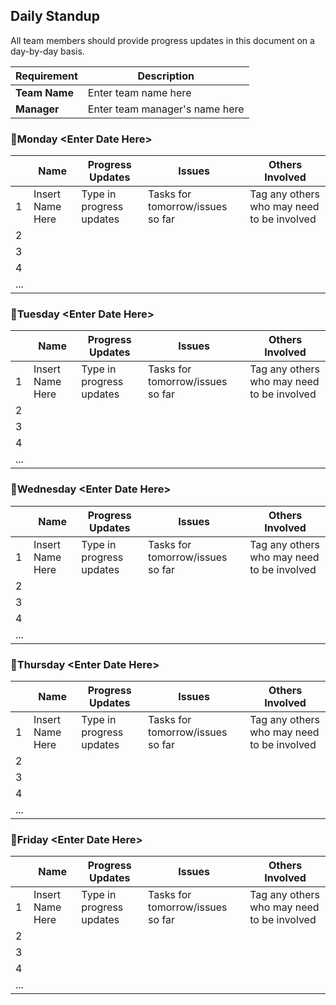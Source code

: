 ## Daily Standup

All team members should provide progress updates in this document on a day-by-day basis. 

|Requirement|Description|
|---------|-----------|
| **Team Name** | Enter team name here |
| **Manager** | Enter team manager's name here |

### 📅Monday \<Enter Date Here>
||Name|Progress Updates|Issues|Others Involved|
|--|--|--|--|--|
|1|Insert Name Here|Type in progress updates|Tasks for tomorrow/issues so far|Tag any others who may need to be involved|
|2|
|3|
|4|
|...|

### 📅Tuesday \<Enter Date Here>
||Name|Progress Updates|Issues|Others Involved|
|--|--|--|--|--|
|1|Insert Name Here|Type in progress updates|Tasks for tomorrow/issues so far|Tag any others who may need to be involved|
|2|
|3|
|4|
|...|

### 📅Wednesday \<Enter Date Here>
||Name|Progress Updates|Issues|Others Involved|
|--|--|--|--|--|
|1|Insert Name Here|Type in progress updates|Tasks for tomorrow/issues so far|Tag any others who may need to be involved|
|2|
|3|
|4|
|...|

### 📅Thursday \<Enter Date Here>
||Name|Progress Updates|Issues|Others Involved|
|--|--|--|--|--|
|1|Insert Name Here|Type in progress updates|Tasks for tomorrow/issues so far|Tag any others who may need to be involved|
|2|
|3|
|4|
|...|

### 📅Friday \<Enter Date Here>
||Name|Progress Updates|Issues|Others Involved|
|--|--|--|--|--|
|1|Insert Name Here|Type in progress updates|Tasks for tomorrow/issues so far|Tag any others who may need to be involved|
|2|
|3|
|4|
|...|